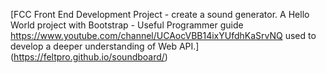 [FCC Front End Development Project - create a sound generator. A Hello World project with Bootstrap - Useful Programmer guide https://www.youtube.com/channel/UCAocVBB14ixYUfdhKaSrvNQ used to develop a deeper understanding of Web API.]
(https://feltpro.github.io/soundboard/)
